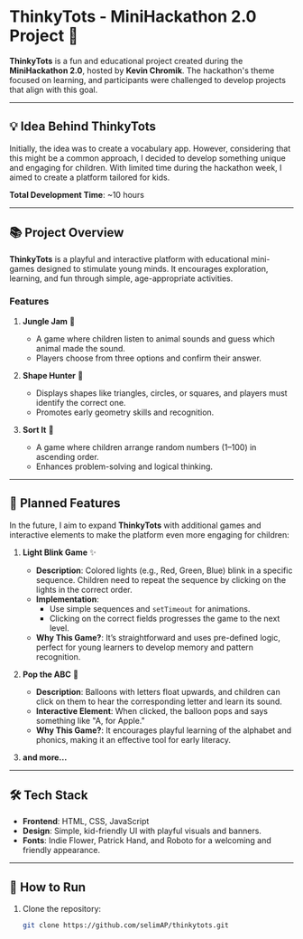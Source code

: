 # ThinkyTots - MiniHackathon 2.0 Project 🚀

**ThinkyTots** is a fun and educational project created during the **MiniHackathon 2.0**, hosted by **Kevin Chromik**. The hackathon's theme focused on learning, and participants were challenged to develop projects that align with this goal.

---

## 💡 Idea Behind ThinkyTots  

Initially, the idea was to create a vocabulary app. However, considering that this might be a common approach, I decided to develop something unique and engaging for children. With limited time during the hackathon week, I aimed to create a platform tailored for kids.  

**Total Development Time**: ~10 hours  

---

## 📚 Project Overview  

**ThinkyTots** is a playful and interactive platform with educational mini-games designed to stimulate young minds. It encourages exploration, learning, and fun through simple, age-appropriate activities.

### Features  
1. **Jungle Jam** 🐾  
   - A game where children listen to animal sounds and guess which animal made the sound.  
   - Players choose from three options and confirm their answer.  

2. **Shape Hunter** 🔺  
   - Displays shapes like triangles, circles, or squares, and players must identify the correct one.  
   - Promotes early geometry skills and recognition.  

3. **Sort It** 🔢  
   - A game where children arrange random numbers (1–100) in ascending order.  
   - Enhances problem-solving and logical thinking.  

---

## 🌟 Planned Features  

In the future, I aim to expand **ThinkyTots** with additional games and interactive elements to make the platform even more engaging for children:

1. **Light Blink Game** ✨  
   - **Description**: Colored lights (e.g., Red, Green, Blue) blink in a specific sequence. Children need to repeat the sequence by clicking on the lights in the correct order.  
   - **Implementation**:  
     - Use simple sequences and `setTimeout` for animations.  
     - Clicking on the correct fields progresses the game to the next level.  
   - **Why This Game?**: It’s straightforward and uses pre-defined logic, perfect for young learners to develop memory and pattern recognition.

2. **Pop the ABC** 🎈  
   - **Description**: Balloons with letters float upwards, and children can click on them to hear the corresponding letter and learn its sound.  
   - **Interactive Element**: When clicked, the balloon pops and says something like "A, for Apple."  
   - **Why This Game?**: It encourages playful learning of the alphabet and phonics, making it an effective tool for early literacy.  

3. **and more...**
---

## 🛠️ Tech Stack  

- **Frontend**: HTML, CSS, JavaScript  
- **Design**: Simple, kid-friendly UI with playful visuals and banners.  
- **Fonts**: Indie Flower, Patrick Hand, and Roboto for a welcoming and friendly appearance.  

---

## 🚀 How to Run  

1. Clone the repository:  
   ```bash
   git clone https://github.com/selimAP/thinkytots.git
